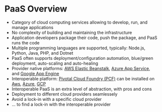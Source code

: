 # PaaS Overview

* Category of cloud computing services allowing to develop, run, and manage applications
* No complexity of building and maintaining the infrastructure
* Application developers package their code, push the package, and PaaS runs the code
* Multiple programming languages are supported, typically: Node.js, Python, Java, PHP, and Dotnet
* PaaS often supports deployment/configuration automation, blue/green deployment, auto-scaling and auto-healing
* Provider native platforms: [AWS Elastic Beanstalk](https://aws.amazon.com/elasticbeanstalk/), [Azure App Service](https://docs.microsoft.com/en-us/azure/app-service/), and [Google App Engine](https://cloud.google.com/appengine/)
* Interoperable platform: [Pivotal Cloud Foundry \(PCF\)](https://pivotal.io/platform) can be installed on [Aws](https://docs.pivotal.io/platform/2-8/customizing/aws.html), [Azure](https://azuremarketplace.microsoft.com/en-us/marketplace/apps/pivotal.pivotal-cloud-foundry), [GCP](https://docs.pivotal.io/platform/2-8/customizing/gcp.html)
* Interoperable PaaS is an extra level of abstraction, with pros and cons
* Deployment to different cloud providers seamlessely
* Avoid a lock-in with a specific cloud provider
* ... to find a lock-in with the interoperable provider



